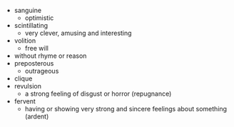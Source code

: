 - sanguine
  * optimistic
- scintillating
  * very clever, amusing and interesting
- volition
   * free will
- without rhyme or reason
- preposterous
  * outrageous
- clique
- revulsion
  * a strong feeling of disgust or horror (repugnance)
- fervent
  * having or showing very strong and sincere feelings about something (ardent)
